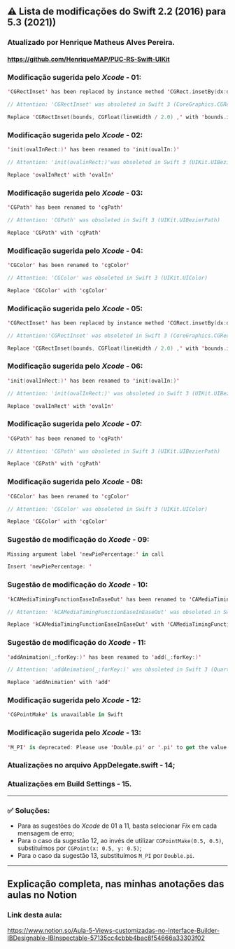 ## ⚠️ Lista de modificações do Swift 2.2 (2016) para 5.3 (2021))

### Atualizado por Henrique Matheus Alves Pereira.

#### https://github.com/HenriqueMAP/PUC-RS-Swift-UIKit

### Modificação  sugerida pelo *Xcode* - 01:

```swift
'CGRectInset' has been replaced by instance method 'CGRect.insetBy(dx:dy:)'

// Attention: 'CGRectInset' was obsoleted in Swift 3 (CoreGraphics.CGRectInset)

Replace 'CGRectInset(bounds, CGFloat(lineWidth / 2.0) ,' with 'bounds.insetBy(dx: CGFloat(lineWidth / 2.0) ,dy: '
```

### Modificação  sugerida pelo *Xcode* - 02:

```swift
'init(ovalInRect:)' has been renamed to 'init(ovalIn:)'

// Attention: 'init(ovalinRect:)'was obsoleted in Swift 3 (UIKit.UIBezierPath)

Replace 'ovalInRect' with 'ovalIn'
```

### Modificação  sugerida pelo *Xcode* - 03:

```swift
'CGPath' has been renamed to 'cgPath'

// Attention: 'CGPath' was obsoleted in Swift 3 (UIKit.UIBezierPath)

Replace 'CGPath' with 'cgPath'
```

### Modificação  sugerida pelo *Xcode* - 04:

```swift
'CGColor' has been renamed to 'cgColor'

// Attention: 'CGColor' was obsoleted in Swift 3 (UIKit.UIColor)

Replace 'CGColor' with 'cgColor'
```

### Modificação  sugerida pelo *Xcode* - 05:

```swift
'CGRectInset' has been replaced by instance method 'CGRect.insetBy(dx:dy:)'

// Attention:'CGRectInset' was obsoleted in Swift 3 (CoreGraphics.CGRectInset)

Replace 'CGRectInset(bounds, CGFloat(lineWidth / 2.0) ,' with 'bounds.insetBy(dx: CGFloat(lineWidth / 2.0) ,dy: '
```

### Modificação  sugerida pelo *Xcode* - 06:

```swift
'init(ovalInRect:)' has been renamed to 'init(ovalIn:)'

// Attention: 'init(ovalInRect:)' was obsoleted in Swift 3 (UIKit.UIBezierPath)

Replace 'ovalInRect' with 'ovalIn'
```

### Modificação  sugerida pelo *Xcode* - 07:

```swift
'CGPath' has been renamed to 'cgPath'

// Attention: 'CGPath' was obsoleted in Swift 3 (UIKit.UIBezierPath)

Replace 'CGPath' with 'cgPath'
```

### Modificação  sugerida pelo *Xcode* - 08:

```swift
'CGColor' has been renamed to 'cgColor'

// Attention: 'CGColor' was obsoleted in Swift 3 (UIKit.UIColor)

Replace 'CGColor' with 'cgColor'
```

### Sugestão de modificação do *Xcode* - 09:

```swift
Missing argument label 'newPiePercentage:' in call

Insert 'newPiePercentage: '
```

### Sugestão de modificação do *Xcode* - 10:

```swift
'kCAMediaTimingFunctionEaseInEaseOut' has been renamed to 'CAMediaTimingFunctionName.easeInEaseOut'

// Attention: 'kCAMediaTimingFunctionEaseInEaseOut' was obsoleted in Swift 3 (QuartzCore.kCAMediaTimingFunctionEaseInEaseOut)

Replace 'kCAMediaTimingFunctionEaseInEaseOut' with 'CAMediaTimingFunctionName.easeInEaseOut'
```

### Sugestão de modificação do *Xcode* - 11:

```swift
'addAnimation(_:forKey:)' has been renamed to 'add(_:forKey:)'

// Attention: 'addAnimation(_:forKey:)' was obsoleted in Swift 3 (QuartzCore.CALayer)

Replace 'addAnimation' with 'add'
```

### Modificação  sugerida pelo *Xcode* - 12:

```swift
'CGPointMake' is unavailable in Swift
```

### Modificação  sugerida pelo *Xcode* - 13:

```swift
'M_PI' is deprecated: Please use 'Double.pi' or '.pi' to get the value of correct type and avoid casting.
```

### Atualizações no arquivo AppDelegate.swift - 14;

### Atualizações em Build Settings - 15.

---

### ✅ Soluções:

- Para as sugestões do *Xcode* de 01 a 11, basta selecionar *Fix* em cada mensagem de erro;
- Para o caso da sugestão 12, ao invés de utilizar `CGPointMake(0.5, 0.5)`, substituímos por `CGPoint(x: 0.5, y: 0.5)`;
- Para o caso da sugestão 13, substituímos `M_PI` por `Double.pi`.

---

## Explicação completa, nas minhas anotações das aulas no Notion

### Link desta aula:

https://www.notion.so/Aula-5-Views-customizadas-no-Interface-Builder-IBDesignable-IBInspectable-57135cc4cbbb4bac8f54666a33303f02
